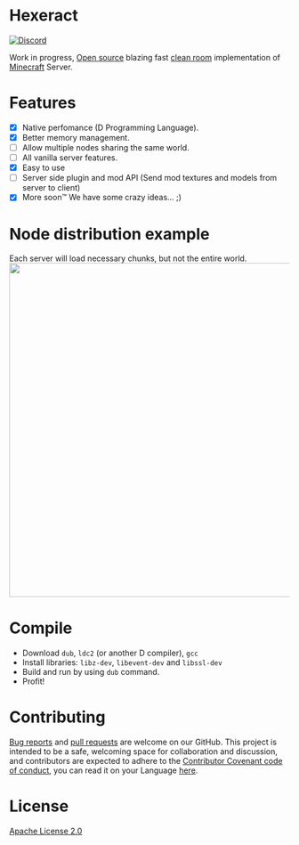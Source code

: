 # Hexeract
[![Discord](https://img.shields.io/discord/371055566480605184.svg)](https://discord.gg/qKjuDxx)

Work in progress, [Open source](https://en.wikipedia.org/wiki/Free_and_open-source_software) blazing fast [clean room](https://en.wikipedia.org/wiki/Clean_room_design) implementation of [Minecraft](https://minecraft.net) Server.

# Features
- [X] Native perfomance (D Programming Language).
- [X] Better memory management.
- [ ] Allow multiple nodes sharing the same world.
- [ ] All vanilla server features.
- [X] Easy to use
- [ ] Server side plugin and mod API (Send mod textures and models from server to client)
- [x] More soon™ We have some crazy ideas... ;)

# Node distribution example
Each server will load necessary chunks, but not the entire world.
<img src="https://i.imgur.com/EILD6bY.png" width="600">

# Compile

 - Download `dub`, `ldc2` (or another D compiler), `gcc`
 - Install libraries: `libz-dev`, `libevent-dev` and `libssl-dev`
 - Build and run by using `dub` command.
 - Profit!

# Contributing
[Bug reports](https://github.com/KernelFreeze/Hexeract/issues) and [pull requests](https://github.com/KernelFreeze/Hexeract/pulls) are welcome on our GitHub. This project is intended to be a safe, welcoming space for collaboration and discussion, and contributors are expected to adhere to the [Contributor Covenant code of conduct](https://github.com/KernelFreeze/Hexeract/blob/master/CONTRIBUTING.md), you can read it on your Language [here](https://www.contributor-covenant.org/translations.html).

# License
[Apache License 2.0](https://github.com/KernelFreeze/Hexeract/blob/master/LICENSE)
